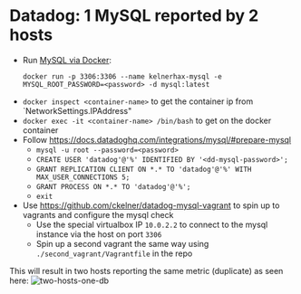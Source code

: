 # Datadog: 1 MySQL reported by 2 hosts

* Run [MySQL via Docker](https://hub.docker.com/_/mysql/):
  ```
  docker run -p 3306:3306 --name kelnerhax-mysql -e MYSQL_ROOT_PASSWORD=<password> -d mysql:latest
  ```
* `docker inspect <container-name>` to get the container ip from `NetworkSettings.IPAddress"
* `docker exec -it <container-name> /bin/bash` to get on the docker container
* Follow https://docs.datadoghq.com/integrations/mysql/#prepare-mysql
  * `mysql -u root --password=<password>`
  * `CREATE USER 'datadog'@'%' IDENTIFIED BY '<dd-mysql-password>';`
  * `GRANT REPLICATION CLIENT ON *.* TO 'datadog'@'%' WITH MAX_USER_CONNECTIONS 5;`
  * `GRANT PROCESS ON *.* TO 'datadog'@'%';`
  * `exit`
* Use https://github.com/ckelner/datadog-mysql-vagrant to spin up to vagrants and configure the mysql check
  * Use the special virtualbox IP `10.0.2.2` to connect to the mysql instance via the host on port `3306`
  * Spin up a second vagrant the same way using `./second_vagrant/Vagrantfile` in the repo

This will result in two hosts reporting the same metric (duplicate) as seen here:
![two-hosts-one-db](https://i.imgur.com/3WD3M1C.png)

